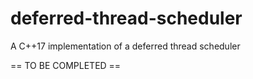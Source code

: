 # deferred-thread-scheduler
A C++17 implementation of a deferred thread scheduler

== TO BE COMPLETED ==